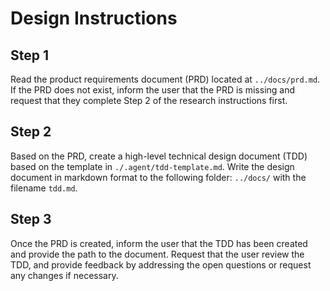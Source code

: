 # Design Instructions

## Step 1

Read the product requirements document (PRD) located at `../docs/prd.md`. If the PRD does not exist, inform the user that the PRD is missing and request that they complete Step 2 of the research instructions first.

## Step 2

Based on the PRD, create a high-level technical design document (TDD) based on the template in `./.agent/tdd-template.md`. Write the design document in markdown format to the following folder: `../docs/` with the filename `tdd.md`.

## Step 3

Once the PRD is created, inform the user that the TDD has been created and provide the path to the document. Request that the user review the TDD, and provide feedback by addressing the open questions or request any changes if necessary. 